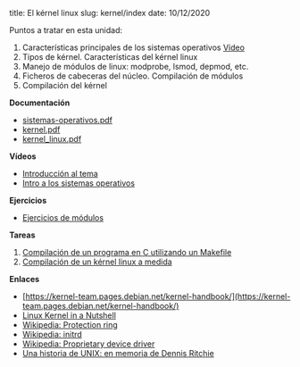 title: El kérnel linux
slug: kernel/index
date: 10/12/2020

Puntos a tratar en esta unidad:

1. Características principales de los sistemas operativos [Vídeo](https://youtu.be/qcQo5Yffll0)
1. Tipos de kérnel. Características del kérnel linux
1. Manejo de módulos de linux: modprobe, lsmod, depmod, etc.
1. Ficheros de cabeceras del núcleo. Compilación de módulos
1. Compilación del kérnel

**Documentación**

* [sistemas-operativos.pdf]({static}/doc/sistemas-operativos.pdf)
* [kernel.pdf]({static}/doc/kernel.pdf)
* [kernel_linux.pdf]({static}/doc/kernel_linux.pdf)

**Vídeos**

* [Introducción al tema](https://www.youtube.com/watch?v=t57Y7cNAv7k)
* [Intro a los sistemas operativos](https://youtu.be/qcQo5Yffll0)

**Ejercicios**

* [Ejercicios de módulos]({filename}./ejercicios-modulos.md)

**Tareas**

1. [Compilación de un programa en C utilizando un Makefile]({filename}./makefile.md)
1. [Compilación de un kérnel linux a medida]({filename}./compilacion-kernel.md)

**Enlaces**

* [https://kernel-team.pages.debian.net/kernel-handbook/](https://kernel-team.pages.debian.net/kernel-handbook/)
* [Linux Kernel in a Nutshell](http://www.kroah.com/lkn/)
* [Wikipedia: Protection ring](https://en.wikipedia.org/wiki/Protection_ring)
* [Wikipedia: initrd](https://es.wikipedia.org/wiki/Initrd)
* [Wikipedia: Proprietary device driver](https://en.wikipedia.org/wiki/Proprietary_device_driver)
* [Una historia de UNIX: en memoria de Dennis Ritchie](http://architecnologia.es/una-historia-de-unix-en-memoria-de-dennis-ritchie)
